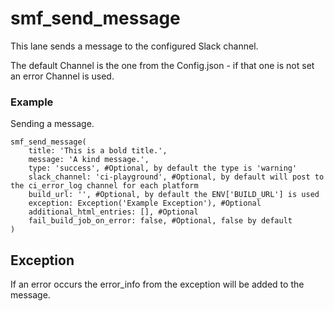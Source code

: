 # smf_send_message

This lane sends a message to the configured Slack channel.

The default Channel is the one from the Config.json - if that one is not set an error Channel is used.

### Example
Sending a message.
```
smf_send_message(
    title: 'This is a bold title.',
    message: 'A kind message.',
    type: 'success', #Optional, by default the type is 'warning'
    slack_channel: 'ci-playground', #Optional, by default will post to the ci_error_log channel for each platform
    build_url: '', #Optional, by default the ENV['BUILD_URL'] is used
    exception: Exception('Example Exception'), #Optional
    additional_html_entries: [], #Optional
    fail_build_job_on_error: false, #Optional, false by default
)
```

## Exception
If an error occurs the error_info from the exception will be added to the message.


